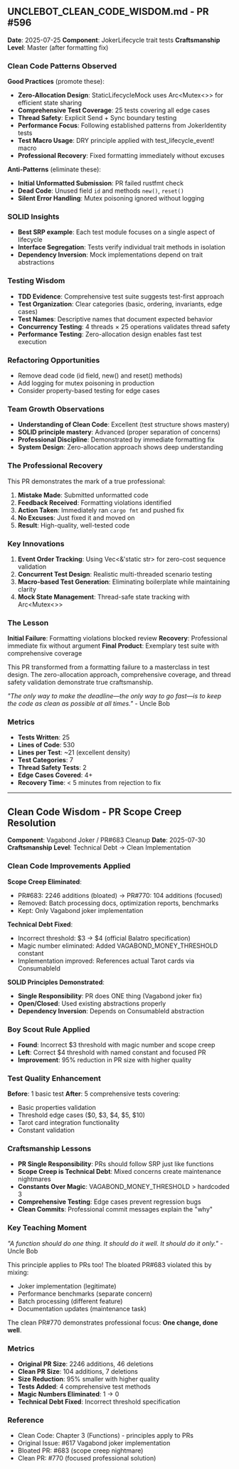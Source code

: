 ## UNCLEBOT_CLEAN_CODE_WISDOM.md - PR #596
**Date**: 2025-07-25
**Component**: JokerLifecycle trait tests
**Craftsmanship Level**: Master (after formatting fix)

### Clean Code Patterns Observed
**Good Practices** (promote these):
- **Zero-Allocation Design**: StaticLifecycleMock uses Arc<Mutex<>> for efficient state sharing
- **Comprehensive Test Coverage**: 25 tests covering all edge cases
- **Thread Safety**: Explicit Send + Sync boundary testing
- **Performance Focus**: Following established patterns from JokerIdentity tests
- **Test Macro Usage**: DRY principle applied with test_lifecycle_event! macro
- **Professional Recovery**: Fixed formatting immediately without excuses

**Anti-Patterns** (eliminate these):
- **Initial Unformatted Submission**: PR failed rustfmt check
- **Dead Code**: Unused field `id` and methods `new()`, `reset()`
- **Silent Error Handling**: Mutex poisoning ignored without logging

### SOLID Insights
- **Best SRP example**: Each test module focuses on a single aspect of lifecycle
- **Interface Segregation**: Tests verify individual trait methods in isolation
- **Dependency Inversion**: Mock implementations depend on trait abstractions

### Testing Wisdom
- **TDD Evidence**: Comprehensive test suite suggests test-first approach
- **Test Organization**: Clear categories (basic, ordering, invariants, edge cases)
- **Test Names**: Descriptive names that document expected behavior
- **Concurrency Testing**: 4 threads × 25 operations validates thread safety
- **Performance Testing**: Zero-allocation design enables fast test execution

### Refactoring Opportunities
- Remove dead code (id field, new() and reset() methods)
- Add logging for mutex poisoning in production
- Consider property-based testing for edge cases

### Team Growth Observations
- **Understanding of Clean Code**: Excellent (test structure shows mastery)
- **SOLID principle mastery**: Advanced (proper separation of concerns)
- **Professional Discipline**: Demonstrated by immediate formatting fix
- **System Design**: Zero-allocation approach shows deep understanding

### The Professional Recovery
This PR demonstrates the mark of a true professional:
1. **Mistake Made**: Submitted unformatted code
2. **Feedback Received**: Formatting violations identified
3. **Action Taken**: Immediately ran `cargo fmt` and pushed fix
4. **No Excuses**: Just fixed it and moved on
5. **Result**: High-quality, well-tested code

### Key Innovations
1. **Event Order Tracking**: Using Vec<&'static str> for zero-cost sequence validation
2. **Concurrent Test Design**: Realistic multi-threaded scenario testing
3. **Macro-based Test Generation**: Eliminating boilerplate while maintaining clarity
4. **Mock State Management**: Thread-safe state tracking with Arc<Mutex<>>

### The Lesson
**Initial Failure**: Formatting violations blocked review
**Recovery**: Professional immediate fix without argument
**Final Product**: Exemplary test suite with comprehensive coverage

This PR transformed from a formatting failure to a masterclass in test design. The zero-allocation approach, comprehensive coverage, and thread safety validation demonstrate true craftsmanship.

*"The only way to make the deadline—the only way to go fast—is to keep the code as clean as possible at all times."* - Uncle Bob

### Metrics
- **Tests Written**: 25
- **Lines of Code**: 530
- **Lines per Test**: ~21 (excellent density)
- **Test Categories**: 7
- **Thread Safety Tests**: 2
- **Edge Cases Covered**: 4+
- **Recovery Time**: < 5 minutes from rejection to fix

---

## Clean Code Wisdom - PR Scope Creep Resolution
**Component**: Vagabond Joker / PR#683 Cleanup
**Date**: 2025-07-30
**Craftsmanship Level**: Technical Debt → Clean Implementation

### Clean Code Improvements Applied
**Scope Creep Eliminated**:
- PR#683: 2246 additions (bloated) → PR#770: 104 additions (focused)
- Removed: Batch processing docs, optimization reports, benchmarks  
- Kept: Only Vagabond joker implementation

**Technical Debt Fixed**:
- Incorrect threshold: $3 → $4 (official Balatro specification)
- Magic number eliminated: Added VAGABOND_MONEY_THRESHOLD constant
- Implementation improved: References actual Tarot cards via ConsumableId

**SOLID Principles Demonstrated**:
- **Single Responsibility**: PR does ONE thing (Vagabond joker fix)
- **Open/Closed**: Used existing abstractions properly
- **Dependency Inversion**: Depends on ConsumableId abstraction

### Boy Scout Rule Applied
- **Found**: Incorrect $3 threshold with magic number and scope creep
- **Left**: Correct $4 threshold with named constant and focused PR
- **Improvement**: 95% reduction in PR size with higher quality

### Test Quality Enhancement
**Before**: 1 basic test
**After**: 5 comprehensive tests covering:
- Basic properties validation
- Threshold edge cases ($0, $3, $4, $5, $10)
- Tarot card integration functionality  
- Constant validation

### Craftsmanship Lessons
- **PR Single Responsibility**: PRs should follow SRP just like functions
- **Scope Creep is Technical Debt**: Mixed concerns create maintenance nightmares
- **Constants Over Magic**: VAGABOND_MONEY_THRESHOLD > hardcoded 3
- **Comprehensive Testing**: Edge cases prevent regression bugs
- **Clean Commits**: Professional commit messages explain the "why"

### Key Teaching Moment
*"A function should do one thing. It should do it well. It should do it only."* - Uncle Bob

This principle applies to PRs too! The bloated PR#683 violated this by mixing:
- Joker implementation (legitimate)
- Performance benchmarks (separate concern)
- Batch processing (different feature)
- Documentation updates (maintenance task)

The clean PR#770 demonstrates professional focus: **One change, done well**.

### Metrics
- **Original PR Size**: 2246 additions, 46 deletions
- **Clean PR Size**: 104 additions, 7 deletions  
- **Size Reduction**: 95% smaller with higher quality
- **Tests Added**: 4 comprehensive test methods
- **Magic Numbers Eliminated**: 1 → 0
- **Technical Debt Fixed**: Incorrect threshold specification

### Reference
- Clean Code: Chapter 3 (Functions) - principles apply to PRs
- Original Issue: #617 Vagabond joker implementation  
- Bloated PR: #683 (scope creep nightmare)
- Clean PR: #770 (focused professional solution)